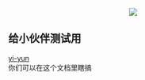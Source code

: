 
<p align="center">
    <img src="https://yiyun-1253940215.cos.ap-shanghai.myqcloud.com/20181020132531.png" class="full-image"/>
</p>

## 给小伙伴测试用

[yi-yun](https://yi-yun.github.io)\
你们可以在这个文档里瞎搞